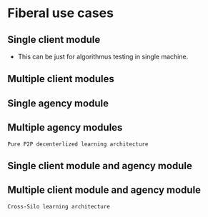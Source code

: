 # Fiberal use cases
##  Single client module
   - This can be just for algorithmus testing in single machine. 
  
##  Multiple client modules
##  Single agency module
## Multiple agency modules
    Pure P2P decenterlized learning architecture
##  Single client module and agency module
##  Multiple client module and agency module
    Cross-Silo learning architecture
